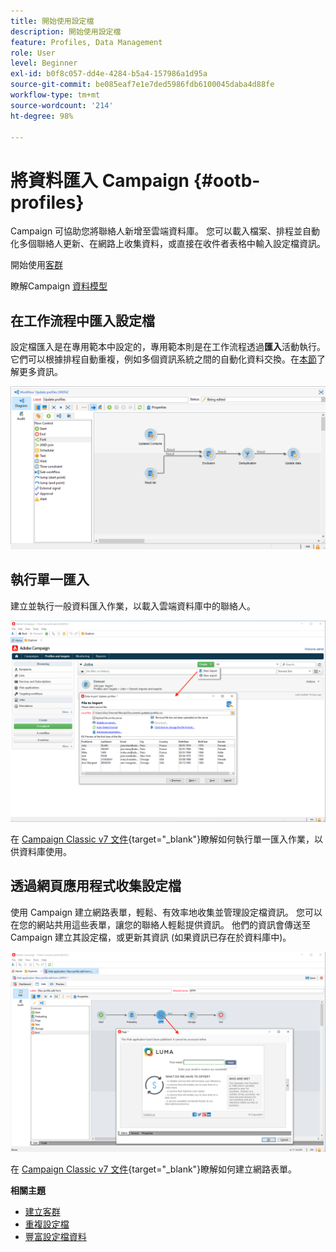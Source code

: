 ```yaml
---
title: 開始使用設定檔
description: 開始使用設定檔
feature: Profiles, Data Management
role: User
level: Beginner
exl-id: b0f8c057-dd4e-4284-b5a4-157986a1d95a
source-git-commit: be085eaf7e1e7ded5986fdb6100045daba4d88fe
workflow-type: tm+mt
source-wordcount: '214'
ht-degree: 98%

---
```


# 將資料匯入 Campaign {#ootb-profiles}

Campaign 可協助您將聯絡人新增至雲端資料庫。 您可以載入檔案、排程並自動化多個聯絡人更新、在網路上收集資料，或直接在收件者表格中輸入設定檔資訊。

開始使用[客群](audiences.md)

瞭解Campaign [資料模型](../dev/datamodel.md)

## 在工作流程中匯入設定檔

設定檔匯入是在專用範本中設定的，專用範本則是在工作流程透過&#x200B;**匯入**&#x200B;活動執行。 它們可以根據排程自動重複，例如多個資訊系統之間的自動化資料交換。在[本節](../../automation/workflow/recurring-import-workflow.md)了解更多資訊。

![](assets/import-wf.png)


## 執行單一匯入

建立並執行一般資料匯入作業，以載入雲端資料庫中的聯絡人。

![](assets/new-import.png)

在 [Campaign Classic v7 文件](https://experienceleague.adobe.com/docs/campaign-classic/using/getting-started/importing-and-exporting-data/generic-imports-exports/about-generic-imports-exports.html?lang=zh-Hant){target="_blank"}瞭解如何執行單一匯入作業，以供資料庫使用。

## 透過網頁應用程式收集設定檔

使用 Campaign 建立網路表單，輕鬆、有效率地收集並管理設定檔資訊。 您可以在您的網站共用這些表單，讓您的聯絡人輕鬆提供資訊。 他們的資訊會傳送至 Campaign 建立其設定檔，或更新其資訊 (如果資訊已存在於資料庫中)。

![](assets/web-form-page.png)

在 [Campaign Classic v7 文件](https://experienceleague.adobe.com/docs/campaign-classic/using/designing-content/web-forms/about-web-forms.html?lang=zh-Hant){target="_blank"}瞭解如何建立網路表單。

**相關主題**

* [建立客群](audiences.md)
* [重複設定檔](../../automation/workflow/deduplication-merge.md)
* [豐富設定檔資料](../../automation/workflow/enrich-data.md)
